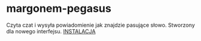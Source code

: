 # margonem-pegasus

Czyta czat i wysyła powiadomienie jak znajdzie pasujące słowo.
Stworzony dla nowego interfejsu.
[INSTALACJA](https://raw.githubusercontent.com/Capischon/margonem-pegasus/refs/heads/main/pegasus.user.js)
